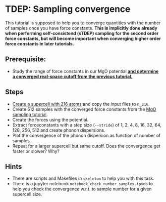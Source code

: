 TDEP: Sampling convergence
===

This tutorial is supposed to help you to converge quantities with the number of samples once you have force constants. **This is implicitly done already when performing self-consistend (sTDEP) sampling for the second order force constants, but will become important when converging higher order force constants in later tutorials.**

## Prerequisite:

- Study the range of force constants in our MgO potential [**and determine a converged real-space cutoff from the previous tutorial.**](../cutoff/README.md)

## Steps

- [Create a supercell with 216 atoms](https://tdep-developers.github.io/tdep/program/generate_structure/) and copy the input files to `n_216`.
- Create 512 samples with the converged force constants from the [MgO sampling tutorial](../../example_materials/MgO/README.md).
- Create the forces using the potential.
- Extract forceconstants with a step size (`--stride`) of 1, 2, 4, 8, 16, 32, 64, 128, 256, 512 and create phonon dispersions.
- Plot the convergence of the phonon dispersion as function of number of samples.
- Repeat for a larger supercell but same cutoff. Does the convergence get faster or slower? Why?

## Hints

- There are scripts and Makefiles in `skeleton` to help you with this task.
- There is a jupyter notebook `notebook_check_number_samples.ipynb` to help you check the convergence w.r.t. to sample number for a given supercell size.
